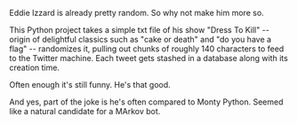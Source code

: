 Eddie Izzard is already pretty random. So why not make him more so.

This Python project takes a simple txt file of his show "Dress To Kill" -- origin of delightful classics such as "cake or death" and "do you have a flag" -- randomizes it, pulling out chunks of roughly 140 characters to feed to the Twitter machine. Each tweet gets stashed in a database along with its creation time.

Often enough it's still funny. He's that good.

And yes, part of the joke is he's often compared to Monty Python. Seemed like a natural candidate for a MArkov bot.